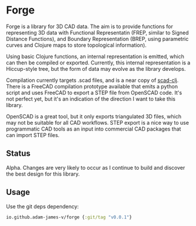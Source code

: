 # Forge

Forge is a library for 3D CAD data. The aim is to provide functions for representing 3D data with Functional Representatin (FREP, similar to Signed Distance Functions), and Boundary Representation (BREP, using parametric curves and Clojure maps to store topological information).

Using basic Clojure functions, an internal representation is emitted, which can then be compiled or exported. Currently, this internal representation is a Hiccup-style tree, but the form of data may evolve as the library develops.

Compilation currently targets .scad files, and is a near copy of [scad-clj](https://github.com/farrellm/scad-clj). There is a FreeCAD compilation prototype available that emits a python script and uses FreeCAD to export a STEP file from OpenSCAD code. It's not perfect yet, but it's an indication of the direction I want to take this library.

OpenSCAD is a great tool, but it only exports triangulated 3D files, which may not be suitable for all CAD workflows. STEP export is a nice way to use programmatic CAD tools as an input into commercial CAD packages that can import STEP files.

## Status

Alpha. Changes are very likely to occur as I continue to build and discover the best design for this library.

## Usage

Use the git deps dependency:

```clojure
io.github.adam-james-v/forge {:git/tag "v0.0.1"}
```
